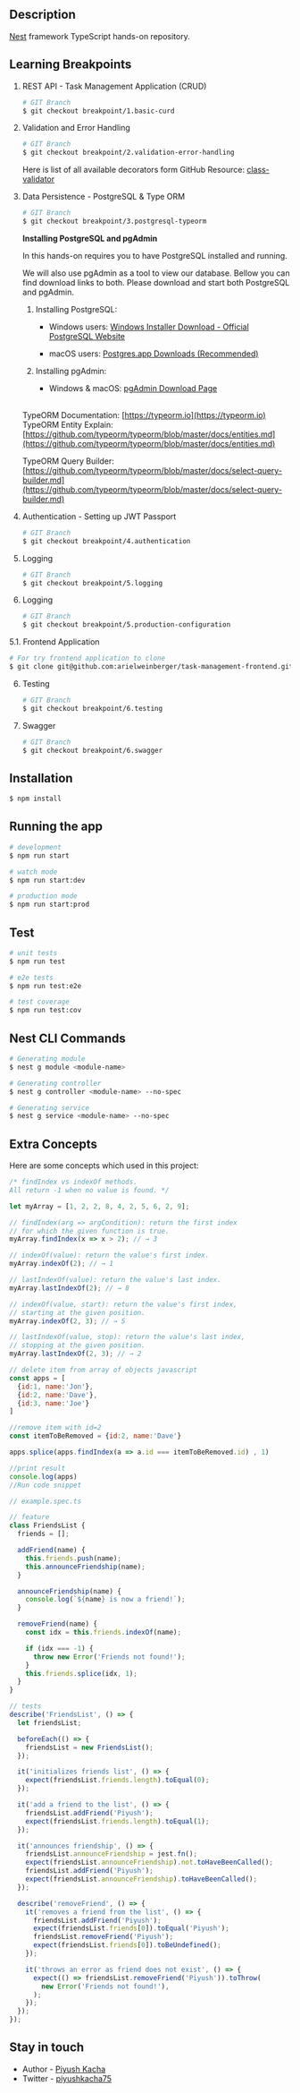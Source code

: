 ## Description

[Nest](https://github.com/nestjs/nest) framework TypeScript hands-on repository.

## Learning Breakpoints
1. REST API - Task Management Application (CRUD)
   ```bash
   # GIT Branch
   $ git checkout breakpoint/1.basic-curd
   ```
2. Validation and Error Handling 
   ```bash
   # GIT Branch
   $ git checkout breakpoint/2.validation-error-handling
   ```
   Here is list of all available decorators form GitHub Resource: [class-validator](https://github.com/typestack/class-validator#validation-decorators)

3. Data Persistence - PostgreSQL & Type ORM
   ```bash
   # GIT Branch
   $ git checkout breakpoint/3.postgresql-typeorm
   ```
   **Installing PostgreSQL and pgAdmin**

   In this hands-on requires you to have PostgreSQL installed and running.

   We will also use pgAdmin as a tool to view our database. Bellow you can find download links to both. Please download and start both PostgreSQL and pgAdmin.

   1. Installing PostgreSQL:
      * Windows users: [Windows Installer Download - Official PostgreSQL Website](https://www.postgresql.org/download/windows/)
      
      * macOS users: [Postgres.app Downloads (Recommended)](https://postgresapp.com/downloads.html)

   2. Installing pgAdmin:
      
      * Windows & macOS: [pgAdmin Download Page](https://www.pgadmin.org/download/)
   
   </br>
   
   TypeORM Documentation: [https://typeorm.io](https://typeorm.io)
   </br>
   TypeORM Entity Explain: [https://github.com/typeorm/typeorm/blob/master/docs/entities.md](https://github.com/typeorm/typeorm/blob/master/docs/entities.md)


      TypeORM Query Builder: [https://github.com/typeorm/typeorm/blob/master/docs/select-query-builder.md](https://github.com/typeorm/typeorm/blob/master/docs/select-query-builder.md)

4. Authentication - Setting up JWT Passport
   ```bash
   # GIT Branch
   $ git checkout breakpoint/4.authentication
   ```
5. Logging
   ```bash
   # GIT Branch
   $ git checkout breakpoint/5.logging
   ```
5. Logging
   ```bash
   # GIT Branch
   $ git checkout breakpoint/5.production-configuration
   ```
5.1. Frontend Application
   ```bash
   # For try frontend application to clone 
   $ git clone git@github.com:arielweinberger/task-management-frontend.git
   ```
6. Testing
   ```bash
   # GIT Branch
   $ git checkout breakpoint/6.testing
   ```
7. Swagger
   ```bash
   # GIT Branch
   $ git checkout breakpoint/6.swagger
   ```

## Installation

```bash
$ npm install
```

## Running the app

```bash
# development
$ npm run start

# watch mode
$ npm run start:dev

# production mode
$ npm run start:prod
```

## Test

```bash
# unit tests
$ npm run test

# e2e tests
$ npm run test:e2e

# test coverage
$ npm run test:cov
```

## Nest CLI Commands 

```bash
# Generating module
$ nest g module <module-name>

# Generating controller
$ nest g controller <module-name> --no-spec

# Generating service
$ nest g service <module-name> --no-spec
```


## Extra Concepts
Here are some concepts which used in this project:
```javascript
/* findIndex vs indexOf methods.
All return -1 when no value is found. */

let myArray = [1, 2, 2, 8, 4, 2, 5, 6, 2, 9];

// findIndex(arg => argCondition): return the first index 
// for which the given function is true.
myArray.findIndex(x => x > 2); // → 3

// indexOf(value): return the value's first index.
myArray.indexOf(2); // → 1

// lastIndexOf(value): return the value's last index.
myArray.lastIndexOf(2); // → 8

// indexOf(value, start): return the value's first index, 
// starting at the given position.
myArray.indexOf(2, 3); // → 5

// lastIndexOf(value, stop): return the value's last index, 
// stopping at the given position.
myArray.lastIndexOf(2, 3); // → 2
```

```javascript
// delete item from array of objects javascript
const apps = [
  {id:1, name:'Jon'}, 
  {id:2, name:'Dave'},
  {id:3, name:'Joe'}
]

//remove item with id=2
const itemToBeRemoved = {id:2, name:'Dave'}

apps.splice(apps.findIndex(a => a.id === itemToBeRemoved.id) , 1)

//print result
console.log(apps)
//Run code snippet
```

```typescript
// example.spec.ts

// feature
class FriendsList {
  friends = [];

  addFriend(name) {
    this.friends.push(name);
    this.announceFriendship(name);
  }

  announceFriendship(name) {
    console.log(`${name} is now a friend!`);
  }

  removeFriend(name) {
    const idx = this.friends.indexOf(name);

    if (idx === -1) {
      throw new Error('Friends not found!');
    }
    this.friends.splice(idx, 1);
  }
}

// tests
describe('FriendsList', () => {
  let friendsList;

  beforeEach(() => {
    friendsList = new FriendsList();
  });

  it('initializes friends list', () => {
    expect(friendsList.friends.length).toEqual(0);
  });

  it('add a friend to the list', () => {
    friendsList.addFriend('Piyush');
    expect(friendsList.friends.length).toEqual(1);
  });

  it('announces friendship', () => {
    friendsList.announceFriendship = jest.fn();
    expect(friendsList.announceFriendship).not.toHaveBeenCalled();
    friendsList.addFriend('Piyush');
    expect(friendsList.announceFriendship).toHaveBeenCalled();
  });

  describe('removeFriend', () => {
    it('removes a friend from the list', () => {
      friendsList.addFriend('Piyush');
      expect(friendsList.friends[0]).toEqual('Piyush');
      friendsList.removeFriend('Piyush');
      expect(friendsList.friends[0]).toBeUndefined();
    });

    it('throws an error as friend does not exist', () => {
      expect(() => friendsList.removeFriend('Piyush')).toThrow(
        new Error('Friends not found!'),
      );
    });
  });
});
```

## Stay in touch

- Author - [Piyush Kacha](https://github.com/piyush-kacha)
- Twitter - [piyushkacha75](https://twitter.com/piyushkacha75)

